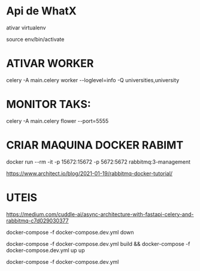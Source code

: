 # Api de WhatX


ativar virtualenv

source env/bin/activate



# ATIVAR WORKER

celery -A main.celery worker --loglevel=info -Q universities,university

# MONITOR TAKS:

celery -A main.celery flower --port=5555


# CRIAR MAQUINA DOCKER RABIMT

docker run --rm -it -p 15672:15672 -p 5672:5672 rabbitmq:3-management


https://www.architect.io/blog/2021-01-19/rabbitmq-docker-tutorial/



# UTEIS

https://medium.com/cuddle-ai/async-architecture-with-fastapi-celery-and-rabbitmq-c7d029030377


docker-compose -f docker-compose.dev.yml down


docker-compose -f docker-compose.dev.yml build && docker-compose -f docker-compose.dev.yml up
up


docker-compose -f docker-compose.dev.yml 


